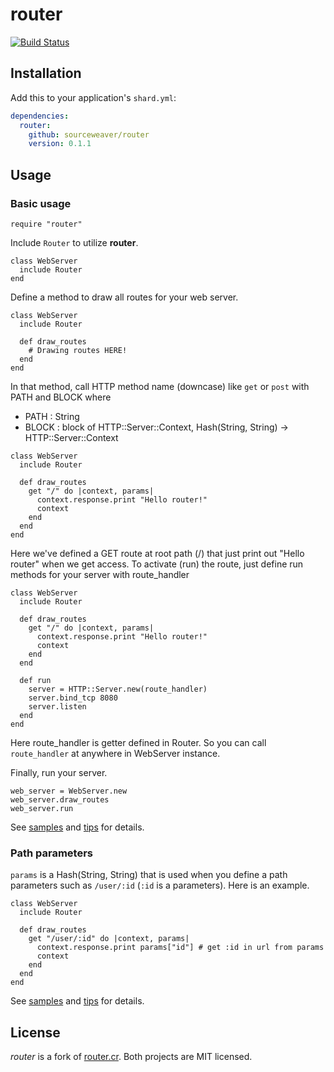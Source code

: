 # router

[![Build Status](https://dl.circleci.com/status-badge/img/gh/sourceweaver/router/tree/master.svg?style=shield)](https://dl.circleci.com/status-badge/redirect/gh/sourceweaver/router/tree/master)

## Installation

Add this to your application's `shard.yml`:

```yaml
dependencies:
  router:
    github: sourceweaver/router
    version: 0.1.1
```

## Usage

### Basic usage

```crystal
require "router"
```

Include `Router` to utilize **router**.
```crystal
class WebServer
  include Router
end
```

Define a method to draw all routes for your web server.
```crystal
class WebServer
  include Router
  
  def draw_routes
    # Drawing routes HERE!
  end
end
```

In that method, call HTTP method name (downcase) like `get` or `post` with PATH and BLOCK where
 - PATH  : String
 - BLOCK : block of HTTP::Server::Context, Hash(String, String) -> HTTP::Server::Context
```crystal
class WebServer
  include Router

  def draw_routes
    get "/" do |context, params|
      context.response.print "Hello router!"
      context
    end
  end
end
```

Here we've defined a GET route at root path (/) that just print out "Hello router" when we get access.
To activate (run) the route, just define run methods for your server with route_handler
```crystal
class WebServer
  include Router
  
  def draw_routes
    get "/" do |context, params|
      context.response.print "Hello router!"
      context
    end
  end
  
  def run
    server = HTTP::Server.new(route_handler)
    server.bind_tcp 8080
    server.listen
  end
end
```
Here route_handler is getter defined in Router. So you can call `route_handler` at anywhere in WebServer instance.

Finally, run your server.
```crystal
web_server = WebServer.new
web_server.draw_routes
web_server.run
```

See [samples](https://github.com/sourceweaver/router/blob/master/samples/sample.cr) and [tips]([samples](https://github.com/sourceweaver/router/blob/master/samples/tips.cr)) for details.

### Path parameters

`params` is a Hash(String, String) that is used when you define a path parameters such as `/user/:id` (`:id` is a parameters). Here is an example.
```crystal
class WebServer
  include Router

  def draw_routes
    get "/user/:id" do |context, params|
      context.response.print params["id"] # get :id in url from params
      context
    end
  end
end
```

See [samples](https://github.com/sourceweaver/router/blob/master/samples/sample.cr) and [tips]([samples](https://github.com/sourceweaver/router/blob/master/samples/tips.cr)) for details.


## License

*router* is a fork of [router.cr](https://github.com/tbrand/router.cr). Both projects are MIT licensed.
